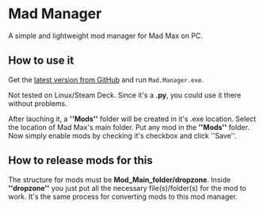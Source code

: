 <h1>
    <a href="#--------------------Mad Manager">
    </a>
    Mad Manager
</h1>

A simple and lightweight mod manager for Mad Max on PC.

## How to use it
Get the [latest version from GitHub](https://github.com/AxiusV/Mad-Manager/releases) and run `Mad.Manager.exe`.

Not tested on Linux/Steam Deck. Since it's a **.py**, you could use it there without problems.

After lauching it, a **''Mods''** folder will be created in it's .exe location. Select the location of Mad Max's main folder.
Put any mod in the **''Mods''** folder. Now simply enable mods by checking it's checkbox and click ''Save''.

## How to release mods for this

The structure for mods must be **Mod_Main_folder/dropzone**. Inside **''dropzone''** you just put all the necessary file(s)/folder(s) for the mod to work. It's the same process for converting mods to this mod manager.
